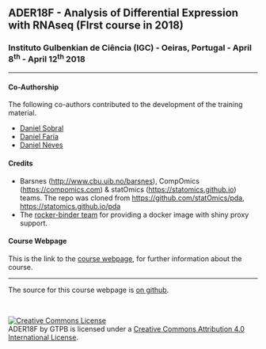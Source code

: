 ## ADER18F - Analysis of Differential Expression with RNAseq (FIrst course in 2018)

###  Instituto Gulbenkian de Ciência (IGC) - Oeiras, Portugal - April 8<sup>th</sup> - April 12<sup>th</sup> 2018

---

#### Co-Authorship

The following co-authors contributed to the development of the training material.

* [Daniel Sobral](https://github.com/dsobral)
* [Daniel Faria](https://github.com/DanFaria)
* [Daniel Neves](https://github.com/amar00k)

#### Credits

- Barsnes (http://www.cbu.uib.no/barsnes), CompOmics (https://compomics.com) & statOmics (https://statomics.github.io) teams. The repo was cloned from https://github.com/statOmics/pda, https://statomics.github.io/pda
- The [rocker-binder team](https://github.com/rocker-org/binder) for providing a docker image with shiny proxy support.

#### Course Webpage
This is the link to the [course webpage](http://gtpb.igc.gulbenkian.pt/bicourses/2018/ADER18F/), for further information about the course.

---

The source for this course webpage is [on github](https://github.com/GTPB/ADER18F).

<br>

<a rel="license" href="http://creativecommons.org/licenses/by/4.0/"><img alt="Creative Commons License" style="border-width:0" src="https://i.creativecommons.org/l/by/4.0/88x31.png" /></a><br /><span xmlns:dct="http://purl.org/dc/terms/" property="dct:title">ADER18F</span> by <span xmlns:cc="http://creativecommons.org/ns#" property="cc:attributionName">GTPB</span> is licensed under a <a rel="license" href="http://creativecommons.org/licenses/by/4.0/">Creative Commons Attribution 4.0 International License</a>.
